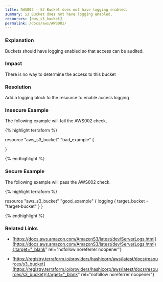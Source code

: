 ```yaml
---
title: AWS002 - S3 Bucket does not have logging enabled.
summary: S3 Bucket does not have logging enabled. 
resources: [aws_s3_bucket] 
permalink: /docs/aws/AWS002/
---
```

### Explanation


Buckets should have logging enabled so that access can be audited. 


### Impact
There is no way to determine the access to this bucket

### Resolution
Add a logging block to the resource to enable access logging



### Insecure Example

The following example will fail the AWS002 check.

{% highlight terraform %}

resource "aws_s3_bucket" "bad_example" {

}

{% endhighlight %}



### Secure Example

The following example will pass the AWS002 check.

{% highlight terraform %}

resource "aws_s3_bucket" "good_example" {
	logging {
		target_bucket = "target-bucket"
	}
}

{% endhighlight %}



### Related Links


- [https://docs.aws.amazon.com/AmazonS3/latest/dev/ServerLogs.html](https://docs.aws.amazon.com/AmazonS3/latest/dev/ServerLogs.html){:target="_blank" rel="nofollow noreferrer noopener"}

- [https://registry.terraform.io/providers/hashicorp/aws/latest/docs/resources/s3_bucket](https://registry.terraform.io/providers/hashicorp/aws/latest/docs/resources/s3_bucket){:target="_blank" rel="nofollow noreferrer noopener"}


